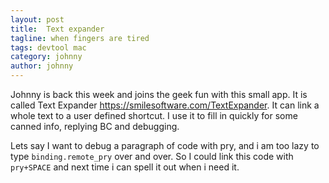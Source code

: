 ```yaml
---
layout: post
title:  Text expander
tagline: when fingers are tired
tags: devtool mac
category: johnny
author: johnny
---
```

Johnny is back this week and joins the geek fun with this small app. It is called Text Expander <https://smilesoftware.com/TextExpander>. It can link a whole text to a user defined shortcut. I use it to fill in quickly for some canned info, replying BC and debugging.

Lets say I want to debug a paragraph of code with pry, and i am too lazy to type `binding.remote_pry` over and over. So I could link this code with `pry+SPACE` and next time i can spell it out when i need it.

